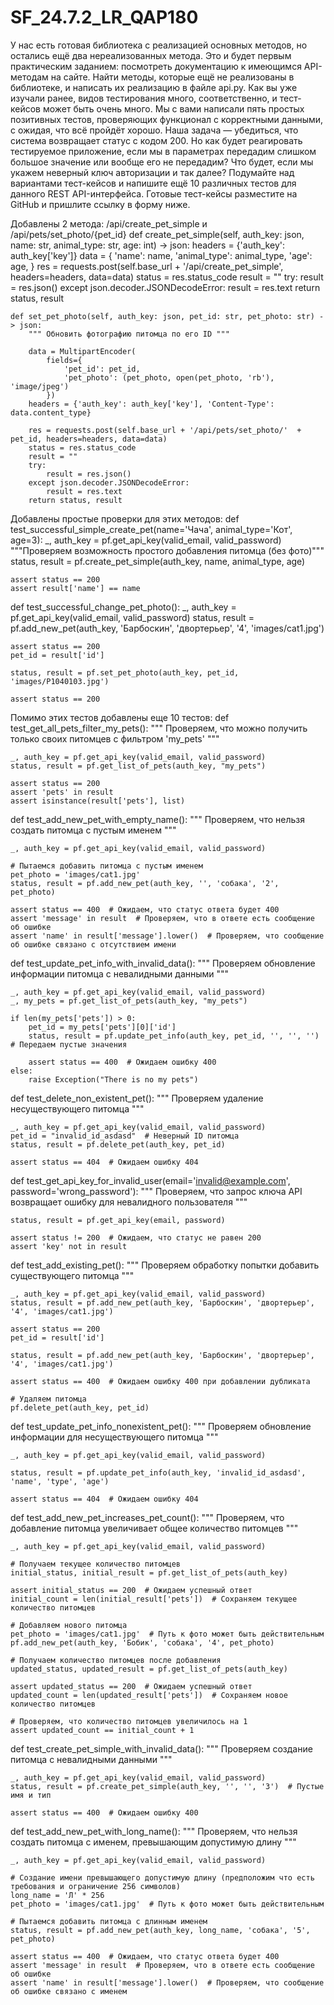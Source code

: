 # SF_24.7.2_LR_QAP180
У нас есть готовая библиотека с реализацией основных методов, но остались ещё два нереализованных метода. Это и будет первым практическим заданием: посмотреть документацию к имеющимся API-методам на сайте. Найти методы, которые ещё не реализованы в библиотеке, и написать их реализацию в файле api.py.
Как вы уже изучали ранее, видов тестирования много, соответственно, и тест-кейсов может быть очень много. Мы с вами написали пять простых позитивных тестов, проверяющих функционал с корректными данными, с ожидая, что всё пройдёт хорошо. Наша задача — убедиться, что система возвращает статус с кодом 200.
Но как будет реагировать тестируемое приложение, если мы в параметрах передадим слишком большое значение или вообще его не передадим? Что будет, если мы укажем неверный ключ авторизации и так далее?
Подумайте над вариантами тест-кейсов и напишите ещё 10 различных тестов для данного REST API-интерфейса. Готовые тест-кейсы разместите на GitHub и пришлите ссылку в форму ниже.

Добавлены 2 метода: 
/api/create_pet_simple
и
/api/pets/set_photo/{pet_id}
    def create_pet_simple(self, auth_key: json, name: str, animal_type: str, age: int) -> json:
        headers = {'auth_key': auth_key['key']}
        data = {
            'name': name,
            'animal_type': animal_type,
            'age': age,
        }
        res = requests.post(self.base_url + '/api/create_pet_simple', headers=headers, data=data)
        status = res.status_code
        result = ""
        try:
            result = res.json()
        except json.decoder.JSONDecodeError:
            result = res.text
        return status, result

    def set_pet_photo(self, auth_key: json, pet_id: str, pet_photo: str) -> json:
        """ Обновить фотографию питомца по его ID """

        data = MultipartEncoder(
            fields={
                'pet_id': pet_id,
                'pet_photo': (pet_photo, open(pet_photo, 'rb'), 'image/jpeg')
            })
        headers = {'auth_key': auth_key['key'], 'Content-Type': data.content_type}

        res = requests.post(self.base_url + '/api/pets/set_photo/'  + pet_id, headers=headers, data=data)
        status = res.status_code
        result = ""
        try:
            result = res.json()
        except json.decoder.JSONDecodeError:
            result = res.text
        return status, result

Добавлены простые проверки для этих методов:
def test_successful_simple_create_pet(name='Чача', animal_type='Кот', age=3):
    _, auth_key = pf.get_api_key(valid_email, valid_password)
    """Проверяем возможность простого добавления питомца (без фото)"""
    status, result = pf.create_pet_simple(auth_key, name, animal_type, age)

    assert status == 200
    assert result['name'] == name

def test_successful_change_pet_photo():
    _, auth_key = pf.get_api_key(valid_email, valid_password)
    status, result = pf.add_new_pet(auth_key, 'Барбоскин', 'двортерьер', '4', 'images/cat1.jpg')

    assert status == 200
    pet_id = result['id']

    status, result = pf.set_pet_photo(auth_key, pet_id, 'images/P1040103.jpg')

    assert status == 200  

Помимо этих тестов добавлены еще 10 тестов:
def test_get_all_pets_filter_my_pets():
    """ Проверяем, что можно получить только своих питомцев с фильтром 'my_pets' """

    _, auth_key = pf.get_api_key(valid_email, valid_password)
    status, result = pf.get_list_of_pets(auth_key, "my_pets")

    assert status == 200
    assert 'pets' in result
    assert isinstance(result['pets'], list)


def test_add_new_pet_with_empty_name():
    """ Проверяем, что нельзя создать питомца с пустым именем """

    _, auth_key = pf.get_api_key(valid_email, valid_password)

    # Пытаемся добавить питомца с пустым именем
    pet_photo = 'images/cat1.jpg'
    status, result = pf.add_new_pet(auth_key, '', 'собака', '2', pet_photo)

    assert status == 400  # Ожидаем, что статус ответа будет 400
    assert 'message' in result  # Проверяем, что в ответе есть сообщение об ошибке
    assert 'name' in result['message'].lower()  # Проверяем, что сообщение об ошибке связано с отсутствием имени


def test_update_pet_info_with_invalid_data():
    """ Проверяем обновление информации питомца с невалидными данными """

    _, auth_key = pf.get_api_key(valid_email, valid_password)
    _, my_pets = pf.get_list_of_pets(auth_key, "my_pets")

    if len(my_pets['pets']) > 0:
        pet_id = my_pets['pets'][0]['id']
        status, result = pf.update_pet_info(auth_key, pet_id, '', '', '')  # Передаем пустые значения

        assert status == 400  # Ожидаем ошибку 400
    else:
        raise Exception("There is no my pets")


def test_delete_non_existent_pet():
    """ Проверяем удаление несуществующего питомца """

    _, auth_key = pf.get_api_key(valid_email, valid_password)
    pet_id = "invalid_id_asdasd"  # Неверный ID питомца
    status, result = pf.delete_pet(auth_key, pet_id)

    assert status == 404  # Ожидаем ошибку 404


def test_get_api_key_for_invalid_user(email='invalid@example.com', password='wrong_password'):
    """ Проверяем, что запрос ключа API возвращает ошибку для невалидного пользователя """

    status, result = pf.get_api_key(email, password)

    assert status != 200  # Ожидаем, что статус не равен 200
    assert 'key' not in result


def test_add_existing_pet():
    """ Проверяем обработку попытки добавить существующего питомца """

    _, auth_key = pf.get_api_key(valid_email, valid_password)
    status, result = pf.add_new_pet(auth_key, 'Барбоскин', 'двортерьер', '4', 'images/cat1.jpg')

    assert status == 200
    pet_id = result['id']

    status, result = pf.add_new_pet(auth_key, 'Барбоскин', 'двортерьер', '4', 'images/cat1.jpg')

    assert status == 400  # Ожидаем ошибку 400 при добавлении дубликата

    # Удаляем питомца
    pf.delete_pet(auth_key, pet_id)


def test_update_pet_info_nonexistent_pet():
    """ Проверяем обновление информации для несуществующего питомца """

    _, auth_key = pf.get_api_key(valid_email, valid_password)

    status, result = pf.update_pet_info(auth_key, 'invalid_id_asdasd', 'name', 'type', 'age')

    assert status == 404  # Ожидаем ошибку 404


def test_add_new_pet_increases_pet_count():
    """ Проверяем, что добавление питомца увеличивает общее количество питомцев """

    _, auth_key = pf.get_api_key(valid_email, valid_password)

    # Получаем текущее количество питомцев
    initial_status, initial_result = pf.get_list_of_pets(auth_key)

    assert initial_status == 200  # Ожидаем успешный ответ
    initial_count = len(initial_result['pets'])  # Сохраняем текущее количество питомцев

    # Добавляем нового питомца
    pet_photo = 'images/cat1.jpg'  # Путь к фото может быть действительным
    pf.add_new_pet(auth_key, 'Бобик', 'собака', '4', pet_photo)

    # Получаем количество питомцев после добавления
    updated_status, updated_result = pf.get_list_of_pets(auth_key)

    assert updated_status == 200  # Ожидаем успешный ответ
    updated_count = len(updated_result['pets'])  # Сохраняем новое количество питомцев

    # Проверяем, что количество питомцев увеличилось на 1
    assert updated_count == initial_count + 1


def test_create_pet_simple_with_invalid_data():
    """ Проверяем создание питомца с невалидными данными """

    _, auth_key = pf.get_api_key(valid_email, valid_password)
    status, result = pf.create_pet_simple(auth_key, '', '', '3')  # Пустые имя и тип

    assert status == 400  # Ожидаем ошибку 400


def test_add_new_pet_with_long_name():
    """ Проверяем, что нельзя создать питомца с именем, превышающим допустимую длину """

    _, auth_key = pf.get_api_key(valid_email, valid_password)

    # Создание имени превышающего допустимую длину (предположим что есть требования и ограничение 256 символов)
    long_name = 'Л' * 256
    pet_photo = 'images/cat1.jpg'  # Путь к фото может быть действительным

    # Пытаемся добавить питомца с длинным именем
    status, result = pf.add_new_pet(auth_key, long_name, 'собака', '5', pet_photo)

    assert status == 400  # Ожидаем, что статус ответа будет 400
    assert 'message' in result  # Проверяем, что в ответе есть сообщение об ошибке
    assert 'name' in result['message'].lower()  # Проверяем, что сообщение об ошибке связано с именем
